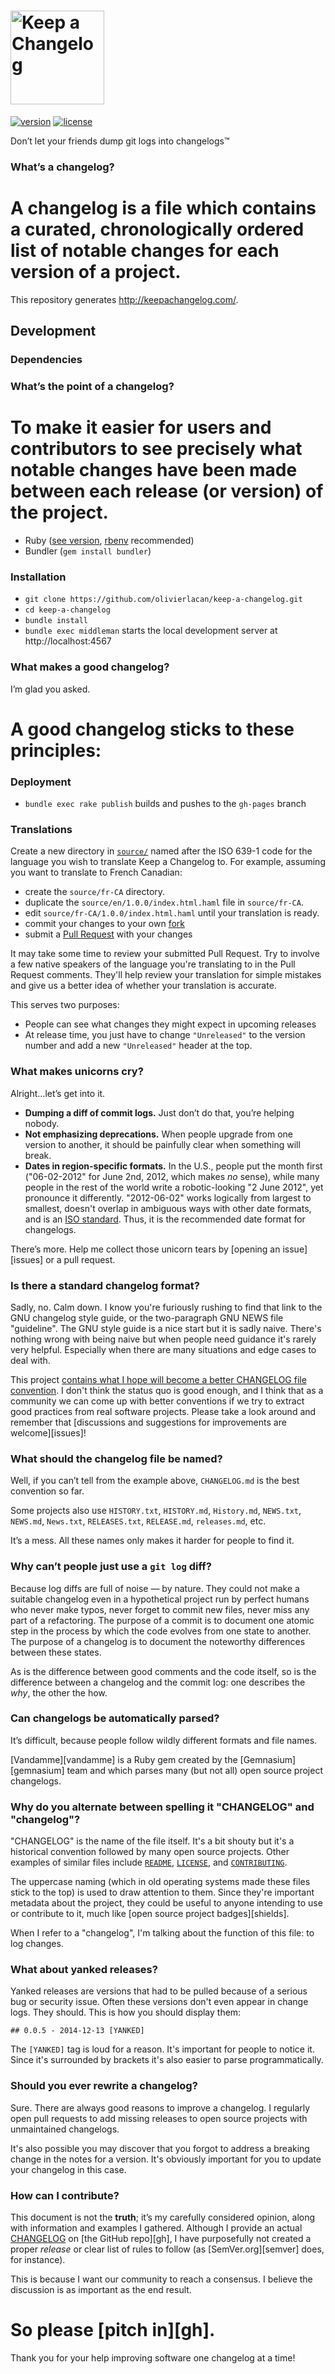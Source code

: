 # <img src="https://d3vv6lp55qjaqc.cloudfront.net/items/1L1w0v431V0d1K410f3Y/keepAChangelog-logo-dark.svg" height=150 alt="Keep a Changelog" />

[![version][version-badge]][CHANGELOG] [![license][license-badge]][LICENSE]

Don’t let your friends dump git logs into changelogs™

### What’s a changelog?
A changelog is a file which contains a curated, chronologically ordered
list of notable changes for each version of a project.
=======
This repository generates http://keepachangelog.com/.

## Development
### Dependencies

### What’s the point of a changelog?
To make it easier for users and contributors to see precisely what
notable changes have been made between each release (or version) of the project.
=======
- Ruby ([see version][ruby-version], [rbenv][rbenv] recommended)
- Bundler (`gem install bundler`)

### Installation

- `git clone https://github.com/olivierlacan/keep-a-changelog.git`
- `cd keep-a-changelog`
- `bundle install`
- `bundle exec middleman` starts the local development server at http://localhost:4567

### What makes a good changelog?
I’m glad you asked.

A good changelog sticks to these principles:
=======
### Deployment
- `bundle exec rake publish` builds and pushes to the `gh-pages` branch

### Translations

Create a new directory in [`source/`][source] named after the ISO 639-1 code
for the language you wish to translate Keep a Changelog to. For example,
assuming you want to translate to French Canadian:

- create the `source/fr-CA` directory.
- duplicate the `source/en/1.0.0/index.html.haml` file in `source/fr-CA`.
- edit `source/fr-CA/1.0.0/index.html.haml` until your translation is ready.
- commit your changes to your own [fork][fork]
- submit a [Pull Request][pull-request] with your changes

It may take some time to review your submitted Pull Request. Try to involve a
few native speakers of the language you're translating to in the Pull Request
comments. They'll help review your translation for simple mistakes and give us
a better idea of whether your translation is accurate.

This serves two purposes:

- People can see what changes they might expect in upcoming releases
- At release time, you just have to change `"Unreleased"` to the version number
  and add a new `"Unreleased"` header at the top.

### What makes unicorns cry?
Alright…let’s get into it.

- **Dumping a diff of commit logs.** Just don’t do that, you’re helping nobody.
- **Not emphasizing deprecations.** When people upgrade from one version to
  another, it should be painfully clear when something will break.
- **Dates in region-specific formats.** In the U.S., people put the month first
  ("06-02-2012" for June 2nd, 2012, which makes *no* sense), while many people
  in the rest of the world write a robotic-looking "2 June 2012", yet pronounce
  it differently. "2012-06-02" works logically from largest to smallest, doesn't
  overlap in ambiguous ways with other date formats, and is an
  [ISO standard](http://www.iso.org/iso/home/standards/iso8601.htm). Thus, it
  is the recommended date format for changelogs.

There’s more. Help me collect those unicorn tears by
[opening an issue][issues]
or a pull request.

### Is there a standard changelog format?
Sadly, no. Calm down. I know you're furiously rushing to find that link
to the GNU changelog style guide, or the two-paragraph GNU NEWS file
"guideline". The GNU style guide is a nice start but it is sadly naive.
There's nothing wrong with being naive but when people need
guidance it's rarely very helpful. Especially when there are many
situations and edge cases to deal with.

This project [contains what I hope will become a better CHANGELOG file convention][CHANGELOG].
I don't think the status quo is good enough, and I think that as a community we
can come up with better conventions if we try to extract good practices from
real software projects. Please take a look around and remember that
[discussions and suggestions for improvements are welcome][issues]!

### What should the changelog file be named?
Well, if you can’t tell from the example above, `CHANGELOG.md` is the
best convention so far.

Some projects also use `HISTORY.txt`, `HISTORY.md`, `History.md`, `NEWS.txt`,
`NEWS.md`, `News.txt`, `RELEASES.txt`, `RELEASE.md`, `releases.md`, etc.

It’s a mess. All these names only makes it harder for people to find it.

### Why can’t people just use a `git log` diff?
Because log diffs are full of noise — by nature. They could not make a suitable
changelog even in a hypothetical project run by perfect humans who never make
typos, never forget to commit new files, never miss any part of a refactoring.
The purpose of a commit is to document one atomic step in the process by which
the code evolves from one state to another. The purpose of a changelog is to
document the noteworthy differences between these states.

As is the difference between good comments and the code itself,
so is the difference between a changelog and the commit log:
one describes the *why*, the other the how.

### Can changelogs be automatically parsed?
It’s difficult, because people follow wildly different formats and file names.

[Vandamme][vandamme] is a Ruby gem
created by the [Gemnasium][gemnasium] team and which parses
many (but not all) open source project changelogs.

### Why do you alternate between spelling it "CHANGELOG" and "changelog"?
"CHANGELOG" is the name of the file itself. It's a bit shouty but it's a
historical convention followed by many open source projects. Other
examples of similar files include [`README`](README.md), [`LICENSE`](LICENSE),
and [`CONTRIBUTING`](CONTRIBUTING.md).

The uppercase naming (which in old operating systems made these files stick
to the top) is used to draw attention to them. Since they're important
metadata about the project, they could be useful to anyone intending to use
or contribute to it, much like [open source project badges][shields].

When I refer to a "changelog", I'm talking about the function of this
file: to log changes.

### What about yanked releases?
Yanked releases are versions that had to be pulled because of a serious
bug or security issue. Often these versions don't even appear in change
logs. They should. This is how you should display them:

`## 0.0.5 - 2014-12-13 [YANKED]`

The `[YANKED]` tag is loud for a reason. It's important for people to
notice it. Since it's surrounded by brackets it's also easier to parse
programmatically.

### Should you ever rewrite a changelog?
Sure. There are always good reasons to improve a changelog. I regularly open
pull requests to add missing releases to open source projects with unmaintained
changelogs.

It's also possible you may discover that you forgot to address a breaking change
in the notes for a version. It's obviously important for you to update your
changelog in this case.

### How can I contribute?
This document is not the **truth**; it’s my carefully considered
opinion, along with information and examples I gathered.
Although I provide an actual [CHANGELOG][] on [the GitHub repo][gh],
I have purposefully not created a proper *release* or clear list of rules
to follow (as [SemVer.org][semver] does, for instance).

This is because I want our community to reach a consensus. I believe the
discussion is as important as the end result.

So please [**pitch in**][gh].
=======
Thank you for your help improving software one changelog at a time!

[CHANGELOG]: ./CHANGELOG.md
[LICENSE]: ./LICENSE
[rbenv]: https://github.com/rbenv/rbenv
[ruby-version]: .ruby-version
[source]: source/
[pull-request]: https://help.github.com/articles/creating-a-pull-request/
[fork]: https://help.github.com/articles/fork-a-repo/
[version-badge]: https://img.shields.io/badge/version-1.0.0-blue.svg
[license-badge]: https://img.shields.io/badge/license-MIT-blue.svg
